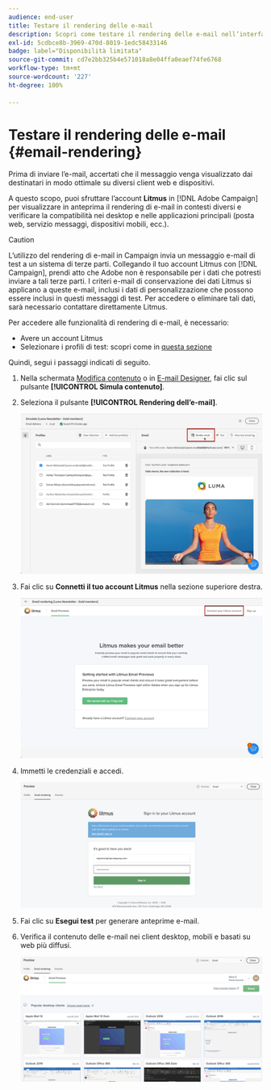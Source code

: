 ```yaml
---
audience: end-user
title: Testare il rendering delle e-mail
description: Scopri come testare il rendering delle e-mail nell’interfaccia utente di Campaign Web
exl-id: 5cdbce8b-3969-470d-8019-1edc58433146
badge: label="Disponibilità limitata"
source-git-commit: cd7e2bb325b4e571018a8e04ffa0eaef74fe6768
workflow-type: tm+mt
source-wordcount: '227'
ht-degree: 100%

---
```



# Testare il rendering delle e-mail {#email-rendering}

Prima di inviare l’e-mail, accertati che il messaggio venga visualizzato dai destinatari in modo ottimale su diversi client web e dispositivi.

A questo scopo, puoi sfruttare l’account **Litmus** in [!DNL Adobe Campaign] per visualizzare in anteprima il rendering di e-mail in contesti diversi e verificare la compatibilità nei desktop e nelle applicazioni principali (posta web, servizio messaggi, dispositivi mobili, ecc.).

>[!CAUTION]
>
>L’utilizzo del rendering di e-mail in Campaign invia un messaggio e-mail di test a un sistema di terze parti. Collegando il tuo account Litmus con [!DNL Campaign], prendi atto che Adobe non è responsabile per i dati che potresti inviare a tali terze parti. I criteri e-mail di conservazione dei dati Litmus si applicano a queste e-mail, inclusi i dati di personalizzazione che possono essere inclusi in questi messaggi di test. Per accedere o eliminare tali dati, sarà necessario contattare direttamente Litmus.

Per accedere alle funzionalità di rendering di e-mail, è necessario:

* Avere un account Litmus
* Selezionare i profili di test: scopri come in [questa sezione](preview-content.md)

Quindi, segui i passaggi indicati di seguito.

1. Nella schermata [Modifica contenuto](../email/edit-content.md) o in [E-mail Designer](../email/get-started-email-designer.md), fai clic sul pulsante **[!UICONTROL Simula contenuto]**.

1. Seleziona il pulsante **[!UICONTROL Rendering dell’e-mail]**.

   ![](assets/simulate-rendering-button.png)

1. Fai clic su **Connetti il tuo account Litmus** nella sezione superiore destra.

   ![](assets/simulate-rendering-litmus.png)

1. Immetti le credenziali e accedi.

   ![](assets/simulate-rendering-credentials.png)

1. Fai clic su **Esegui test** per generare anteprime e-mail.

1. Verifica il contenuto delle e-mail nei client desktop, mobili e basati su web più diffusi.

   ![](assets/simulate-rendering-previews.png)

<!--
TO CHECK IF user is directed to Litmus or if the email rendering is shown directly in the Campaign UI.

CONTENT ABOVE COPIED FROM AJO

If not redirecting to Litmus:

To test the email rendering, follow these steps:

1. Access the email content creation screen, then click **[!UICONTROL Simulate content]**.

1. Click the **[!UICONTROL Render email]** button.

    The left pane provides various desktop, mobile and web-based email clients. Select the desired email client to display a preview of your email in the right pane. 

    ![](assets/render-context.png)

    >[!NOTE]
    >
    >The email clients list provides a sample of the major mail clients. Additional email clients are available from the filter button next to the top search bar.

 -->
